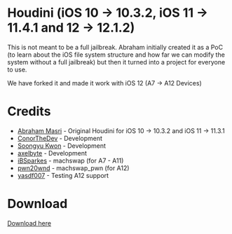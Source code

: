 # Houdini (iOS 10 -> 10.3.2, iOS 11 -> 11.4.1 and 12 -> 12.1.2)
This is not meant to be a full jailbreak. Abraham initially created it as a PoC (to learn about the iOS file system structure and how far we can modify the system without a full jailbreak) but then it turned into a project for everyone to use.

We have forked it and made it work with iOS 12 (A7 -> A12 Devices)

# Credits
- [Abraham Masri](https://twitter.com/cheesecakeufo) - Original Houdini for iOS 10 -> 10.3.2 and iOS 11 -> 11.3.1
- [ConorTheDev](https://twitter.com/ConorTheDev) - Development
- [Soongyu Kwon](https://twitter.com/iospeterdev) - Development
- [axelbyte](https://twitter.com/axelbyte) - Development
- [iBSparkes](https://twitter.com/ibsparkes) - machswap (for A7 - A11)
- [pwn20wnd](https://twitter.com/pwn20wnd) - machswap_pwn (for A12)
- [yasdf007](https://twitter.com/yasdf007) - Testing A12 support

# Download
[Download here](https://houdinix.conorthedev.com)
